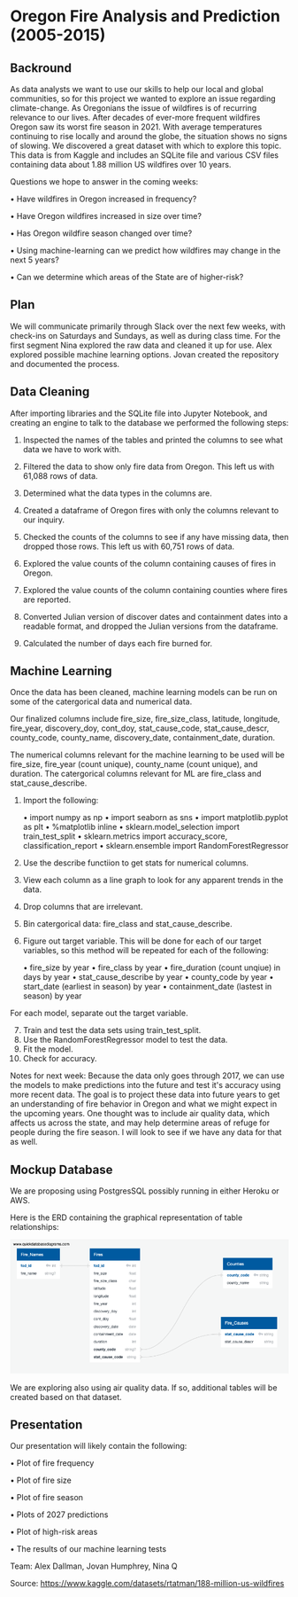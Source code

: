 # Oregon Fire Analysis and Prediction (2005-2015)
## Backround
As data analysts we want to use our skills to help our local and global communities, so for this project we wanted to explore an issue regarding climate-change. As Oregonians the issue of wildfires is of recurring relevance to our lives. After decades of ever-more frequent wildfires Oregon saw its worst fire season in 2021. With average temperatures continuing to rise locally and around the globe, the situation shows no signs of slowing. We discovered a great dataset with which to explore this topic. This data is from Kaggle and includes an SQLite file and various CSV files containing data about 1.88 million US wildfires over 10 years.

Questions we hope to answer in the coming weeks:

• Have wildfires in Oregon increased in frequency?

• Have Oregon wildfires increased in size over time?

• Has Oregon wildfire season changed over time?

• Using machine-learning can we predict how wildfires may change in the next 5 years?

• Can we determine which areas of the State are of higher-risk?

## Plan
We will communicate primarily through Slack over the next few weeks, with check-ins on Saturdays and Sundays, as well as during class time. For the first segment Nina explored the raw data and cleaned it up for use. Alex explored possible machine learning options. Jovan created the repository and documented the process.

## Data Cleaning
After importing libraries and the SQLite file into Jupyter Notebook, and creating an engine to talk to the database we performed the following steps:

1. Inspected the names of the tables and printed the columns to see what data we have to work with.

2. Filtered the data to show only fire data from Oregon. This left us with 61,088 rows of data.

3. Determined what the data types in the columns are.

4. Created a dataframe of Oregon fires with only the columns relevant to our inquiry.

5. Checked the counts of the columns to see if any have missing data, then dropped those rows. This left us with 60,751 rows of data.

6. Explored the value counts of the column containing causes of fires in Oregon.

7. Explored the value counts of the column containing counties where fires are reported.

8. Converted Julian version of discover dates and containment dates into a readable format, and dropped the Julian versions from the dataframe.

9. Calculated the number of days each fire burned for.

## Machine Learning

Once the data has been cleaned, machine learning models can be run on some of the catergorical data and numerical data. 

Our finalized columns include fire_size, fire_size_class, latitude, longitude, fire_year, discovery_doy, cont_doy, stat_cause_code, stat_cause_descr, county_code, county_name, discovery_date, containment_date, duration.

The numerical columns relevant for the machine learning to be used will be fire_size, fire_year (count unique), county_name (count unique), and duration. The catergorical columns relevant for ML are fire_class and stat_cause_describe.

1. Import the following: 

    • import numpy as np
    • import seaborn as sns
    • import matplotlib.pyplot as plt
    • %matplotlib inline 
    • sklearn.model_selection import train_test_split
    • sklearn.metrics import accuracy_score, classification_report
    • sklearn.ensemble import RandomForestRegressor

2. Use the describe functiion to get stats for numerical columns.

3. View each column as a line graph to look for any apparent trends in the data.

4. Drop columns that are irrelevant.

5. Bin catergorical data: fire_class and stat_cause_describe.

6. Figure out target variable. This will be done for each of our target variables, so this method will be repeated for each of the following: 

    • fire_size by year
    • fire_class by year
    • fire_duration (count unqiue) in days by year 
    • stat_cause_describe by year
    • county_code by year
    • start_date (earliest in season) by year
    • containment_date (lastest in season) by year

For each model, separate out the target variable.

7. Train and test the data sets using train_test_split. 
8. Use the RandomForestRegressor model to test the data.
9. Fit the model.
10. Check for accuracy.

Notes for next week: Because the data only goes through 2017, we can use the models to make predictions into the future and test it's accuracy using more recent data. The goal is to project these data into future years to get an understanding of fire behavior in Oregon and what we might expect in the upcoming years. One thought was to include air quality data, which affects us across the state, and may help determine areas of refuge for people during the fire season. I will look to see if we have any data for that as well. 

## Mockup Database
We are proposing using PostgresSQL possibly running in either Heroku or AWS.

Here is the ERD containing the graphical representation of table relationships:

![ERD](/Resources/ERD.png)

We are exploring also using air quality data.  If so, additional tables will be created based on that dataset.

## Presentation
Our presentation will likely contain the following:

• Plot of fire frequency

• Plot of fire size

• Plot of fire season

• Plots of 2027 predictions

• Plot of high-risk areas

• The results of our machine learning tests

Team: Alex Dallman, Jovan Humphrey, Nina Q

Source: https://www.kaggle.com/datasets/rtatman/188-million-us-wildfires

